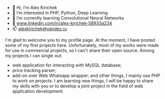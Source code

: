 - 👋 Hi, I’m Alex Kirichek
- 👀 I’m interested in PHP, Python, Deep Learning
- 🌱 I’m currently learning Convolutional Neural Networks
- 🔗 www.linkedin.com/in/alex-kirichek-58933a234
- 📫 alexkirichek@yandex.ru

I'm glad to welcome you to my profile page. At the moment, I have posted some of my first projects here. Unfortunately, most of my works were made for use in commercial projects, so I can't share their open source. Among my projects I can single out:
- web application for interacting with MySQL database;
- price tracking parser;
- add-on over Web Whatsapp wrapper;
and other things.
I mainly use PHP to work on projects. I am learning new things, I will be happy to share my skills with you or to develop a joint project in the field of web application development.
